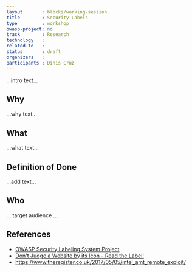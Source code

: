 ```yaml
---
layout       : blocks/working-session
title        : Security Labels
type         : workshop
owasp-project: no
track        : Research
technology   :
related-to   :
status       : draft
organizers   :
participants : Dinis Cruz
---
```


...intro text...

## Why

...why text...

## What

...what text...

## Definition of Done

...add text...

## Who

... target audience ...

## References

 - [OWASP Security Labeling System Project](https://www.owasp.org/index.php/OWASP_Security_Labeling_System_Project)
 - [Don't Judge a Website by its Icon - Read the Label!](https://www.owasp.org/index.php/Don%27t_Judge_a_Website_by_its_Icon_-_Read_the_Label!)
 - https://www.theregister.co.uk/2017/05/05/intel_amt_remote_exploit/
